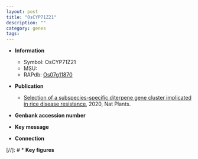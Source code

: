 ```yaml
---
layout: post
title: "OsCYP71Z21"
description: ""
category: genes
tags: 
---
```


* **Information**  
    + Symbol: OsCYP71Z21  
    + MSU:   
    + RAPdb: [Os07g11870](http://rapdb.dna.affrc.go.jp/viewer/gbrowse_details/irgsp1?name=Os07g11870)  

* **Publication**  
    + [Selection of a subspecies-specific diterpene gene cluster implicated in rice disease resistance](http://www.ncbi.nlm.nih.gov/pubmed?term=Selection+of+a+subspecies-specific+diterpene+gene+cluster+implicated+in+rice+disease+resistance%5BTitle%5D), 2020, Nat Plants.

* **Genbank accession number**  

* **Key message**  

* **Connection**  

[//]: # * **Key figures**  



